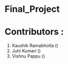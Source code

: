 # Final_Project




# Contributors : 
1. Kaushik Ramabhotla  ()
2. Juhi Kumari         ()
3. Vishnu Pappu        ()
